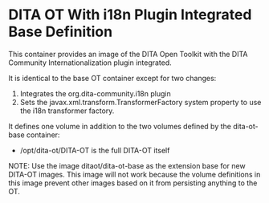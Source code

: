 DITA OT With i18n Plugin Integrated Base Definition
===================================================

This container provides an image
of the DITA Open Toolkit with the DITA Community
Internationalization plugin integrated.

It is identical to the base OT container except for
two changes:

1. Integrates the org.dita-community.i18n plugin
1. Sets the javax.xml.transform.TransformerFactory system property to use the i18n transformer factory. 

It defines one volume in addition to the
two volumes defined by the dita-ot-base
container:

- /opt/dita-ot/DITA-OT is the full DITA-OT itself

NOTE: Use the image ditaot/dita-ot-base as the extension base for new DITA-OT images.
This image will not work because the volume definitions in this image prevent other images
based on it from persisting anything to the OT. 